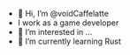 - 👋 Hi, I’m @voidCaffelatte
- I work as a game developer
- 👀 I’m interested in ...
- 🌱 I’m currently learning Rust

<!---
voidCaffelatte/voidCaffelatte is a ✨ special ✨ repository because its `README.md` (this file) appears on your GitHub profile.
You can click the Preview link to take a look at your changes.
--->
